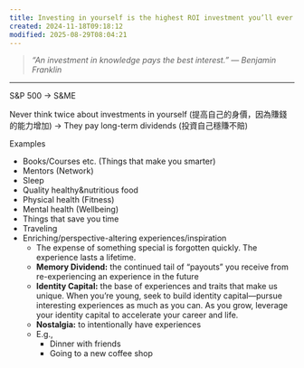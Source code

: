 ```yaml
---
title: Investing in yourself is the highest ROI investment you’ll ever make in your life
created: 2024-11-18T09:18:12
modified: 2025-08-29T08:04:21
---
```


> _“An investment in knowledge pays the best interest.” — Benjamin Franklin_

---

S&P 500 → S&ME

Never think twice about investments in yourself (提高自己的身價，因為賺錢的能力增加) → They pay long-term dividends (投資自己穩賺不賠)

Examples

* Books/Courses etc. (Things that make you smarter)
* Mentors (Network)
* Sleep
* Quality healthy&nutritious food
* Physical health (Fitness)
* Mental health (Wellbeing)
* Things that save you time
* Traveling
* Enriching/perspective-altering experiences/inspiration
	* The expense of something special is forgotten quickly. The experience lasts a lifetime.
	* **Memory Dividend:** the continued tail of “payouts” you receive from re-experiencing an experience in the future
	* **Identity Capital:** the base of experiences and traits that make us unique. When you’re young, seek to build identity capital—pursue interesting experiences as much as you can. As you grow, leverage your identity capital to accelerate your career and life.
	* **Nostalgia:** to intentionally have experiences
	* E.g.,
		* Dinner with friends
		* Going to a new coffee shop

